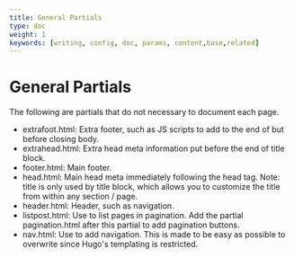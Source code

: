 ```yaml
---
title: General Partials
type: doc
weight: 1
keywords: [writing, config, doc, params, content,base,related]
---
```

# General Partials
The following are partials that do not necessary to document each page.
- extrafoot.html: Extra footer, such as JS scripts to add to the end of but before closing body.
- extrahead.html: Extra head meta information put before the end of title block.
- footer.html: Main footer.
- head.html: Main head meta immediately following the head tag. Note: title is only used by title block, which allows you to customize the title from within any section / page.
- header.html: Header, such as navigation.
- listpost.html: Use to list pages in pagination. Add the partial pagination.html after this partial to add pagination buttons.
- nav.html: Use to add navigation. This is made to be easy as possible to overwrite since Hugo's templating is restricted.